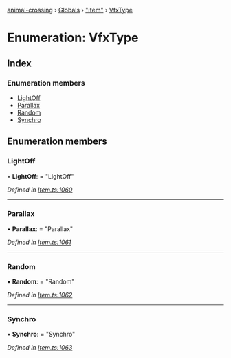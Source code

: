 [animal-crossing](../README.md) › [Globals](../globals.md) › ["Item"](../modules/_item_.md) › [VfxType](_item_.vfxtype.md)

# Enumeration: VfxType

## Index

### Enumeration members

* [LightOff](_item_.vfxtype.md#lightoff)
* [Parallax](_item_.vfxtype.md#parallax)
* [Random](_item_.vfxtype.md#random)
* [Synchro](_item_.vfxtype.md#synchro)

## Enumeration members

###  LightOff

• **LightOff**: = "LightOff"

*Defined in [Item.ts:1060](https://github.com/Norviah/animal-crossing/blob/37a256e/module/types/Item.ts#L1060)*

___

###  Parallax

• **Parallax**: = "Parallax"

*Defined in [Item.ts:1061](https://github.com/Norviah/animal-crossing/blob/37a256e/module/types/Item.ts#L1061)*

___

###  Random

• **Random**: = "Random"

*Defined in [Item.ts:1062](https://github.com/Norviah/animal-crossing/blob/37a256e/module/types/Item.ts#L1062)*

___

###  Synchro

• **Synchro**: = "Synchro"

*Defined in [Item.ts:1063](https://github.com/Norviah/animal-crossing/blob/37a256e/module/types/Item.ts#L1063)*

